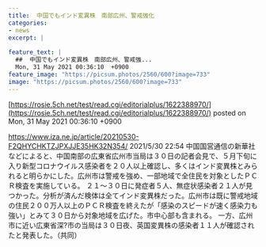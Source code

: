 ```yaml
---
title:  中国でもインド変異株　南部広州、警戒強化  
categories:
- news
excerpt: |
  
feature_text: |
  ##  中国でもインド変異株　南部広州、警戒強...
  Mon, 31 May 2021 00:36:10  +0900
feature_image: "https://picsum.photos/2560/600?image=733"
image: "https://picsum.photos/2560/600?image=733"
---
```


[https://rosie.5ch.net/test/read.cgi/editorialplus/1622388970/](https://rosie.5ch.net/test/read.cgi/editorialplus/1622388970/)
posted on Mon, 31 May 2021 00:36:10  +0900

<!--more-->

https://www.iza.ne.jp/article/20210530-F2QHYCHKTZJPXJJE35HK32N354/ 2021/5/30 22:54 中国国営通信の新華社などによると、中国南部の広東省広州市当局は３０日の記者会見で、５月下旬に入り新型コロナウイルス感染者を２０人以上確認し、多くはインド変異株とみられると明らかにした。広州市は警戒を強め、一部地域で全住民を対象としたＰＣＲ検査を実施している。 ２１〜３０日に発症者５人、無症状感染者２１人が見つかった。分析が済んだ検体は全てインド変異株だった。広州市は既に警戒地域の住民２００万人以上のＰＣＲ検査を終えたが「感染のスピードが速く感染力も強い」とみて３０日から対象地域を広げた。市中心部も含まれる。 一方、広州市に近い広東省深?市の当局は３０日夜、英国変異株の感染者１１人が確認されたと発表した。（共同）
